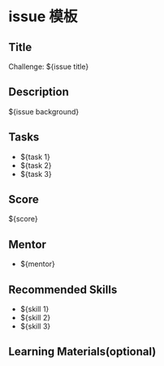 # issue 模板

## Title

Challenge: ${issue title}

## Description

${issue background}

## Tasks

- ${task 1}
- ${task 2}
- ${task 3}

## Score

${score}

## Mentor

- ${mentor}

## Recommended Skills
- ${skill 1}
- ${skill 2}
- ${skill 3}

## Learning Materials(optional)

<!-- 注意事项：-->
<!-- 1. title 需要以 Challenge: 开始。-->
<!-- 2.该模板中无难度，但是难度系数必须指定在 label 中。-->
<!-- 3.该模板中只有一个 mentor，因为后续要对 mentor 指导情况记录统计。-->
